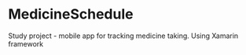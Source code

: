 # MedicineSchedule

Study project - mobile app for tracking medicine taking.
Using Xamarin framework

